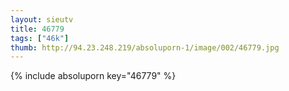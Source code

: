 ```yaml
--- 
layout: sieutv
title: 46779
tags: ["46k"]
thumb: http://94.23.248.219/absoluporn-1/image/002/46779.jpg
---
```

{% include absoluporn key="46779" %} 
